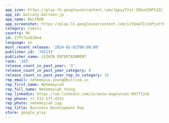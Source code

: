 ```yaml
---
app_icon: https://play-lh.googleusercontent.com/JgpyyT2xt-Z6bud20PSZZLltEu8CpqPB40I8F5VpdG6c-nfThcs0waX833O4fTF3j9A
app_id: balcony.beltoon.jp
app_name: BeLTOON
app_screenshot: https://play-lh.googleusercontent.com/iJtQ4pTIzz6PjxtYFYjFaxw1m1DRzigcxvehIppkvUwKWQSb7YHbNRW0gAxriliG6Mng
category: Comics
country: MX
id: Z7Pt7unE20e4
language: en
most_recent_release: '2024-02-02T00:00:00'
publisher_id: '742131'
publisher_name: LEZHIN ENTERTAINMENT
rank: '103'
release_count_in_past_year: '3'
release_count_in_past_year_category: 8
release_count_in_past_year_top_in_category: 15
rep_email: nehemoyia.young@bitrise.io
rep_first_name: Nehemoyiah
rep_full_name: Nehemoyiah Young
rep_linkedin: https://uk.linkedin.com/in/anna-magnussen-0977131b
rep_phone: +1 512-577-4531
rep_photo: nehemoyiah.jpg
rep_title: Business Development Rep
store: google_play
---
```

